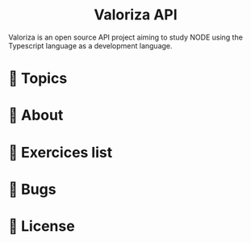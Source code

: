 <h1 align="center">Valoriza API</h1>

<p>Valoriza is an open source API project aiming to study NODE using the Typescript language as a development language.</p>

# :pushpin: Topics
# :rocket: About
# :memo: Exercices list
# :bug: Bugs
# :closed_book: License
